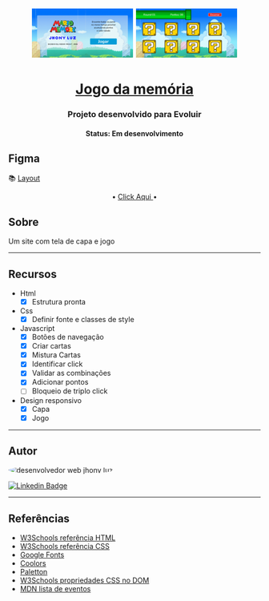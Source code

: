 <h1 align="center">
    <img   height="50%" width="40%" title="#mario jogar" src="./src/img/index_mario_jogar.png" alt="pagina index mario jogar"/>
    <img   height="50%" width="40%" title="#mario jogar" src="./src/img/mario_cartas.png" alt="pagina jogo da memoria mario"/>
</h1>

<h1 align="center">
   <a href="https://jhonlight.github.io/mario/jogo"> Jogo da memória</a>
</h1>

<h3 align="center">
    Projeto desenvolvido para Evoluir
</h3>

<h4 align="center"> 
	 Status: Em desenvolvimento
</h4>

## Figma

📚 [Layout](<https://www.figma.com/file/cgUSAEGgSCJN8hxygzUL19/Maratona-Programa-para-Evoluir-(Copy)?node-id=0%3A1>)

<p align="center">
     •
    <a href="https://jhonlight.github.io/mario/">Click Aqui </a> •
    
</p>

## Sobre

Um site com tela de capa e jogo

---

## Recursos

- Html
  - [x] Estrutura pronta
- Css
  - [x] Definir fonte e classes de style
- Javascript
  - [x] Botões de navegação
  - [x] Criar cartas
  - [x] Mistura Cartas
  - [x] Identificar click
  - [x] Validar as combinações
  - [x] Adicionar pontos
  - [ ] Bloqueio de triplo click
- Design responsivo
  - [x] Capa
  - [x] Jogo

---

## Autor

 <img style="border-radius: 50%;" src="https://github.com/JhonLight.png" width="100px;" alt="desenvolvedor web jhony luz"/>

[![Linkedin Badge](https://img.shields.io/badge/-Jhony-Luz?style=flat-square&logo=Linkedin&logoColor=white&link=https://www.linkedin.com/in/jhony-luz-720b73211/)](https://www.linkedin.com/in/jhony-luz-720b73211/)

---

## Referências

- [W3Schools referência HTML](https://www.w3schools.com/tags/default.asp)
- [W3Schools referência CSS](https://www.w3schools.com/cssref/default.asp)
- [Google Fonts](https://fonts.google.com/)
- [Coolors](https://coolors.co/palettes/trending)
- [Paletton](https://paletton.com/)
- [W3Schools propriedades CSS no DOM](https://www.w3schools.com/jsref/dom_obj_style.asp)
- [MDN lista de eventos](https://developer.mozilla.org/en-US/docs/Web/Events)
